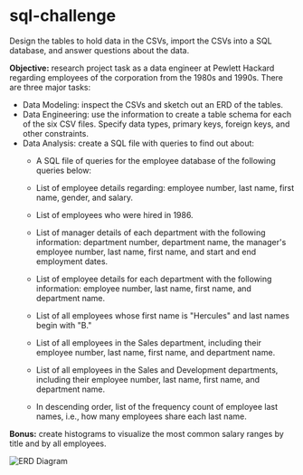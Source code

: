# sql-challenge
Design the tables to hold data in the CSVs, import the CSVs into a SQL database, and answer questions about the data.

**Objective:** research project task as a data engineer at Pewlett Hackard regarding employees of the corporation from the 1980s and 1990s. There are three major tasks:

- Data Modeling: inspect the CSVs and sketch out an ERD of the tables.
- Data Engineering: use the information to create a table schema for each of the six CSV files. Specify data types, primary keys, foreign keys, and other constraints.
- Data Analysis: create a SQL file with queries to find out about:
    - A SQL file of queries for the employee database of the following queries below:

    - List of employee details regarding: employee number, last name, first name, gender, and salary.

    - List of employees who were hired in 1986.

    - List of manager details of each department with the following information: department number, department name, the manager's employee number, last name, first name, and start and end employment dates.

    - List of employee details for each department with the following information: employee number, last name, first name, and department name.

    - List of all employees whose first name is "Hercules" and last names begin with "B."

    - List of all employees in the Sales department, including their employee number, last name, first name, and department name.

    - List of all employees in the Sales and Development departments, including their employee number, last name, first name, and department name.

    - In descending order, list of the frequency count of employee last names, i.e., how many employees share each last name.

**Bonus:**  create histograms to visualize the most common salary ranges by title and by all employees.

![ERD Diagram](EmployeeSQL/Images/ERD%20Employee%20Database.png)

